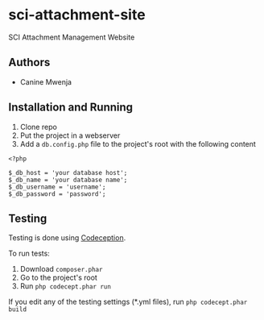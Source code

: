 sci-attachment-site
===================

SCI Attachment Management Website

## Authors

* Canine Mwenja

## Installation and Running

1. Clone repo
2. Put the project in a webserver
3. Add a ```db.config.php``` file to the project's root with the following content
```
<?php

$_db_host = 'your database host';
$_db_name = 'your database name';
$_db_username = 'username';
$_db_password = 'password';

```

## Testing

Testing is done using [Codeception](http://codeception.com/).

To run tests:
1. Download ```composer.phar```
2. Go to the project's root
2. Run ```php codecept.phar run```

If you edit any of the testing settings (*.yml files), run ```php codecept.phar build```
